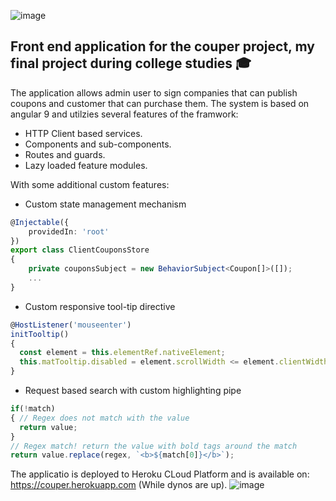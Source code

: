 ![image](https://user-images.githubusercontent.com/67602805/110339089-6f5bba00-8030-11eb-8c9a-3b183ebf5eb8.png)
## Front end application for the couper project, my final project during college studies :mortar_board:

The application allows admin user to sign companies that can publish coupons and customer that can purchase them.
The system is based on angular 9 and utilzies several features of the framwork:

- HTTP Client based services.
- Components and sub-components.
- Routes and guards.
- Lazy loaded feature modules.

With some additional custom features:

- Custom state management mechanism
```typescript
@Injectable({
    providedIn: 'root'
})
export class ClientCouponsStore
{
    private couponsSubject = new BehaviorSubject<Coupon[]>([]);
    ...
}
```
- Custom responsive tool-tip directive
```typescript
@HostListener('mouseenter')
initTooltip()
{
  const element = this.elementRef.nativeElement;
  this.matTooltip.disabled = element.scrollWidth <= element.clientWidth;
}
```
- Request based search with custom highlighting pipe
```typescript
if(!match)
{ // Regex does not match with the value
  return value;
}
// Regex match! return the value with bold tags around the match
return value.replace(regex, `<b>${match[0]}</b>`);
```
The applicatio is deployed to Heroku CLoud Platform and is available on: https://couper.herokuapp.com (While dynos are up).
![image](https://user-images.githubusercontent.com/67602805/110339281-aaf68400-8030-11eb-8cac-4f3662dd3e14.png)
